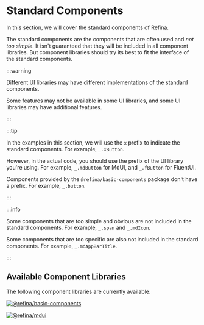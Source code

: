 # Standard Components

In this section, we will cover the standard components of Refina.

The standard components are the components that are often used and _not too simple_. It isn't guaranteed that they will be included in all component libraries. But component libraries should try its best to fit the interface of the standard components.

:::warning

Different UI libraries may have different implementations of the standard components.

Some features may not be available in some UI libraries, and some UI libraries may have additional features.

:::

:::tip

In the examples in this section, we will use the `x` prefix to indicate the standard components. For example, `_.xButton`.

However, in the actual code, you should use the prefix of the UI library you're using. For example, `_.mdButton` for MdUI, and `_.fButton` for FluentUI.

Components provided by the `@refina/basic-components` package don't have a prefix. For example, `_.button`.

:::

:::info

Some components that are too simple and obvious are not included in the standard components. For example, `_.span` and `_.mdIcon`.

Some components that are too specific are also not included in the standard components. For example, `_.mdAppBarTitle`.

:::

## Available Component Libraries

The following component libraries are currently available:

[![`@refina/basic-components`](https://img.shields.io/npm/v/%40refina%2Fbasic-components?label=%40refina%2Fbasic-components&color=green)](https://www.npmjs.com/package/@refina/basic-components)

[![`@refina/mdui`](https://img.shields.io/npm/v/%40refina%2Fmdui?label=%40refina%2Fmdui&color=green)](https://www.npmjs.com/package/@refina/mdui)
